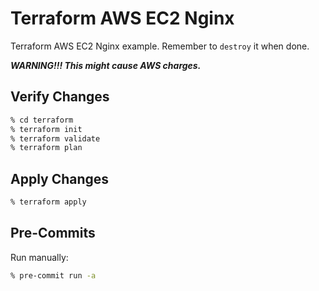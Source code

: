 # Terraform AWS EC2 Nginx
Terraform AWS EC2 Nginx example. Remember to `destroy` it when done.

***WARNING!!! This might cause AWS charges.***

## Verify Changes

```bash
% cd terraform
% terraform init
% terraform validate
% terraform plan
```

## Apply Changes

```bash
% terraform apply
```

## Pre-Commits

Run manually:

```bash
% pre-commit run -a
```